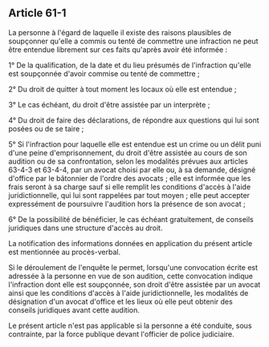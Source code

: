 Article 61-1
----
La personne à l'égard de laquelle il existe des raisons plausibles de soupçonner
qu'elle a commis ou tenté de commettre une infraction ne peut être entendue
librement sur ces faits qu'après avoir été informée :

1° De la qualification, de la date et du lieu présumés de l'infraction qu'elle
est soupçonnée d'avoir commise ou tenté de commettre ;

2° Du droit de quitter à tout moment les locaux où elle est entendue ;

3° Le cas échéant, du droit d'être assistée par un interprète ;

4° Du droit de faire des déclarations, de répondre aux questions qui lui sont
posées ou de se taire ;

5° Si l'infraction pour laquelle elle est entendue est un crime ou un délit puni
d'une peine d'emprisonnement, du droit d'être assistée au cours de son audition
ou de sa confrontation, selon les modalités prévues aux articles 63-4-3 et
63-4-4, par un avocat choisi par elle ou, à sa demande, désigné d'office par le
bâtonnier de l'ordre des avocats ; elle est informée que les frais seront à sa
charge sauf si elle remplit les conditions d'accès à l'aide juridictionnelle,
qui lui sont rappelées par tout moyen ; elle peut accepter expressément de
poursuivre l'audition hors la présence de son avocat ;

6° De la possibilité de bénéficier, le cas échéant gratuitement, de conseils
juridiques dans une structure d'accès au droit.

La notification des informations données en application du présent article est
mentionnée au procès-verbal.

Si le déroulement de l'enquête le permet, lorsqu'une convocation écrite est
adressée à la personne en vue de son audition, cette convocation indique
l'infraction dont elle est soupçonnée, son droit d'être assistée par un avocat
ainsi que les conditions d'accès à l'aide juridictionnelle, les modalités de
désignation d'un avocat d'office et les lieux où elle peut obtenir des conseils
juridiques avant cette audition.

Le présent article n'est pas applicable si la personne a été conduite, sous
contrainte, par la force publique devant l'officier de police judiciaire.
